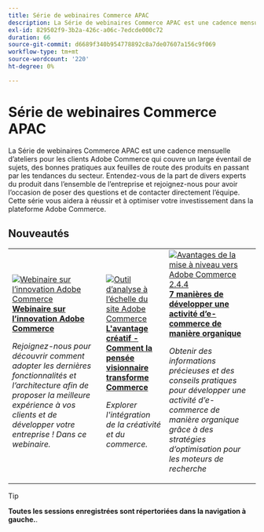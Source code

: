 ```yaml
---
title: Série de webinaires Commerce APAC
description: La Série de webinaires Commerce APAC est une cadence mensuelle d’ateliers pour les clients Adobe Commerce qui couvre un large éventail de sujets, des bonnes pratiques aux feuilles de route des produits en passant par les tendances du secteur.
exl-id: 829502f9-3b2a-426c-a06c-7edcde000c72
duration: 66
source-git-commit: d6689f340b954778892c8a7de07607a156c9f069
workflow-type: tm+mt
source-wordcount: '220'
ht-degree: 0%

---
```


# Série de webinaires Commerce APAC

La Série de webinaires Commerce APAC est une cadence mensuelle d’ateliers pour les clients Adobe Commerce qui couvre un large éventail de sujets, des bonnes pratiques aux feuilles de route des produits en passant par les tendances du secteur. Entendez-vous de la part de divers experts du produit dans l’ensemble de l’entreprise et rejoignez-nous pour avoir l’occasion de poser des questions et de contacter directement l’équipe. Cette série vous aidera à réussir et à optimiser votre investissement dans la plateforme Adobe Commerce.

## Nouveautés

<table>
<tr>
  <td>
    <a href="https://experienceleague.adobe.com/docs/events/apac-commerce-recordings/2024/innovation-spotlight.html">
      <img alt="Webinaire sur l’innovation Adobe Commerce" src="https://video.tv.adobe.com/v/3427965?format=jpeg" />
    </a>
     <div>
      <a href="https://experienceleague.adobe.com/docs/events/apac-commerce-recordings/2024/innovation-spotlight.html">
        <strong>Webinaire sur l’innovation Adobe Commerce</strong>
      </a>
    </div>
    <p>
    <em>Rejoignez-nous pour découvrir comment adopter les dernières fonctionnalités et l’architecture afin de proposer la meilleure expérience à vos clients et de développer votre entreprise ! Dans ce webinaire.</em>
    <p>
  </td> 
  <td>
    <a href="https://experienceleague.adobe.com/docs/events/apac-commerce-recordings/2024/visionary-thinking.html">
      <img alt="Outil d’analyse à l’échelle du site Adobe Commerce" src="https://video.tv.adobe.com/v/3428818?format=jpeg" />
    </a>
     <div>
      <a href="https://experienceleague.adobe.com/docs/events/apac-commerce-recordings/2024/visionary-thinking.html">
        <strong>L'avantage créatif - Comment la pensée visionnaire transforme Commerce</strong>
      </a>
    </div>
    <p>
    <em>Explorer l'intégration de la créativité et du commerce.</em>
    <p>
  </td>
  <td>
    <a href="https://experienceleague.adobe.com/docs/events/apac-commerce-recordings/2024/grow-ecommerce-business.html">
      <img alt="Avantages de la mise à niveau vers Adobe Commerce 2.4.4" src="https://video.tv.adobe.com/v/3428817?format=jpeg" />
    </a>
     <div>
      <a href="https://experienceleague.adobe.com/docs/events/apac-commerce-recordings/2024/grow-ecommerce-business.html">
        <strong>7 manières de développer une activité d’e-commerce de manière organique</strong>
      </a>
    </div>
    <p>
    <em>Obtenir des informations précieuses et des conseils pratiques pour développer une activité d’e-commerce de manière organique grâce à des stratégies d’optimisation pour les moteurs de recherche</em>
    <p>
  </td>
</tr>
</table>

>[!TIP]
>
>**Toutes les sessions enregistrées sont répertoriées dans la navigation à gauche.**.
